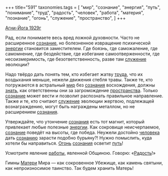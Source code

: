 +++
title="591"
taxonomies.tags = [
 "мир",
 "сознание",
 "энергия",
 "путь",
 "понимание",
 "труд",
 "радость",
 "человек",
 "работа",
 "материя",
 "познание",
 "огонь",
 "служение",
 "пространство",
]
+++

[Агни-Йога 1929г](/agni/1929)

Рад, если понимаете весь вред ложной духовности. Часто не расширенное [сознание](/tags/сознание), но болезненное извращение психической [энергии](/tags/энергия) становится заместителем. Где боязнь, где саможаление, где самомнение, где бездействие, где избегание самоотверженности, где несоизмеримость, где безответственность, разве там [служение](/tags/служение) эволюции?   

Надо твёрдо дать понять тем, кто избегает жатву [труда](/tags/труд), что их воздыхания меньше, нежели движения стебля травы. Также те, кто погружаются в астральный [мир](/tags/мир) без [сознания](/tags/сознание) восхождения, должны [знать](/tags/познание), как ответственны они за загромождение [пространства](/tags/пространство). Только [сознание](/tags/сознание) может вести и позволит распознать правильное направление. Также и те, кто считают [служение](/tags/служение) эволюции жертвою, подлежащей вознаграждению, могут быть награждены металлом, но не расширением [сознания](/tags/сознание).   

Утверждайте, что утончение [сознания](/tags/сознание) есть тот магнит, который привлекает любые полезные [энергии](/tags/энергия). Как сокровище неисчерпаемое, [сознание](/tags/сознание) поведёт на высоты, где победа. Неужели достойно [человека](/tags/человек) дать [сознанию](/tags/сознание) зарасти подобно бурьяну?! Нужно помыслить, куда хотели бы направиться. [Огонь](/tags/огонь) [сознания](/tags/сознание) осветит [путь](/tags/путь)!   

Усмотрите явление [работы](/tags/работа), явленной Общиною. Говорю: «[Радость](/tags/радость)!»   

Гимны [Матери](/tags/материя) Мира — как сокровенное Убежище, как камень святыни, как непроизносимое таинство. Так будем хранить Матерь!
